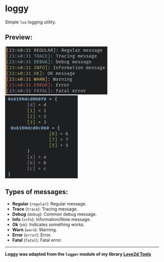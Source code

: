 # loggy
Simple `lua` logging utility.

## Preview:
![Messages](screenshots/messages.png) ![Table](screenshots/pretty_table.png)

## Types of messages:
- **Regular** (`regular`): Regular message.
- **Trace** (`trace`): Tracing message.
- **Debug** (`debug`): Common debug message.
- **Info** (`info`): Information/Note message.
- **Ok** (`ok`): Indicates something works.
- **Warn** (`warn`): Warning.
- **Error** (`error`): Error.
- **Fatal** (`fatal`): Fatal error.

---
**Loggy was adapted from the `logger` module of my library [Love2d Tools](https://github.com/Nykenik24/love2d-tools)**
